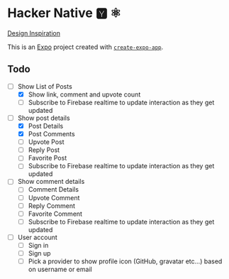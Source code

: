 # Hacker Native 🆈 ⚛️

[Design Inspiration]( https://dribbble.com/shots/21381309-Mobile-News-Site-Redesign-Hacker-News#)

This is an [Expo](https://expo.dev) project created with [`create-expo-app`](https://www.npmjs.com/package/create-expo-app).

## Todo

- [ ] Show List of Posts
  - [X] Show link, comment and upvote count
  - [ ] Subscribe to Firebase realtime to update interaction as they get updated
- [ ] Show post details
  - [X] Post Details
  - [X] Post Comments
  - [ ] Upvote Post
  - [ ] Reply Post
  - [ ] Favorite Post
  - [ ] Subscribe to Firebase realtime to update interaction as they get updated
- [ ] Show comment details
  - [ ] Comment Details
  - [ ] Upvote Comment
  - [ ] Reply Comment
  - [ ] Favorite Comment
  - [ ] Subscribe to Firebase realtime to update interaction as they get updated
- [ ] User account
  - [ ] Sign in
  - [ ] Sign up
  - [ ] Pick a provider to show profile icon (GitHub, gravatar etc...) based on username or email
